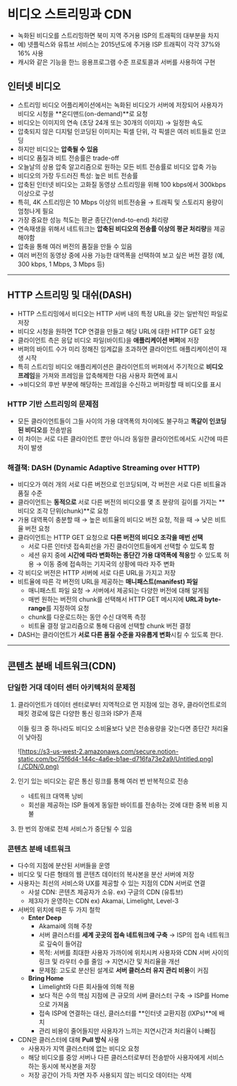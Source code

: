 # 비디오 스트리밍과 CDN

- 녹화된 비디오를 스트리밍하면 북미 지역 주거용 ISP의 트래픽의 대부분을 차지
- 예) 넷플릭스와 유튜브 서비스는 2015년도에 주거용 ISP 트래픽이 각각 37%와 16% 사용
- 캐시와 같은 기능을 한느 응용프로그램 수준 프로토콜과 서버를 사용하여 구현

## 인터넷 비디오

- 스트리밍 비디오 어플리케이션에서는 녹화된 비디오가 서버에 저장되어 사용자가 비디오 시청을 **온디맨드(on-demand)**로 요청
- 비디오는 이미지의 연속 (초당 24개 또는 30개의 이미지) → 일정한 속도
- 압축되지 않은 디지털 인코딩된 이미지는 픽셀 단위, 각 픽셀은 여러 비트들로 인코딩
- 하지만 비디오는 **압축될 수 있음**
- 비디오 품질과 비트 전송률은 trade-off
- 오늘날의 상용 압축 알고리즘으로 원하는 모든 비트 전송률로 비디오 압축 가능
- 비디오의 가장 두드러진 특성: 높은 비트 전송률
- 압축된 인터넷 비디오는 고화질 동영상 스트리밍을 위해 100 kbps에서 300kbps 이상으로 구성
- 특히, 4K 스트리밍은 10 Mbps 이상의 비트전송율 → 트래픽 및 스토리지 용량이 엄청나게 필요
- 가장 중요한 성능 척도는 평균 종단간(end-to-end) 처리량
- 연속재생을 위해서 네트워크는 **압축된 비디오의 전송률 이상의 평균 처리량**을 제공해야함
- 압축을 통해 여러 버전의 품질을 만들 수 있음
- 여러 버전의 동영상 중에 사용 가능한 대역폭을 선택하여 보고 싶은 버전 결정 (예, 300 kbps, 1 Mbps, 3 Mbps 등)

---

## HTTP 스트리밍 및 대쉬(DASH)

- HTTP 스트리밍에서 비디오는 HTTP 서버 내의 특정 URL을 갖는 일반적인 파일로 저장
- 비디오 시청을 원하면 TCP 연결을 만들고 해당 URL에 대한 HTTP GET 요청
- 클라이언트 측은 응답 비디오 파일(바이트)을 **애플리케이션 버퍼**에 저장
- 버퍼의 바이트 수가 미리 정해진 임계값을 초과하면 클라이언트 애플리케이션이 재생 시작
- 특히 스트리밍 비디오 애플리케이션은 클라이언트의 버퍼에서 주기적으로 **비디오 프레임**을 가져와 프레임을 압축해제한 다음 사용자 화면에 표시
- →비디오의 후반 부분에 해당하는 프레임을 수신하고 버퍼링할 때 비디오를 표시

### HTTP 기반 스트리밍의 문제점

- 모든 클라이언트들이 그들 사이의 가용 대역폭의 차이에도 불구하고 **똑같이 인코딩된 비디오**를 전송받음
- 이 차이는 서로 다른 클라이언트 뿐만 아니라 동일한 클라이언트에서도 시간에 따른 차이 발생

### 해결책: DASH (Dynamic Adaptive Streaming over HTTP)

- 비디오가 여러 개의 서로 다른 버전으로 인코딩되며, 각 버전은 서로 다른 비트율과 품질 수준
- 클라이언트는 **동적으로** 서로 다른 버전의 비디오를 몇 초 분량의 길이를 가지는 **비디오 조각 단위(chunk)**로 요청
- 가용 대역폭이 충분할 때 → 높은 비트율의 비디오 버전 요청, 적을 때 → 낮은 비트율 버전 요청
- 클라이언트는 HTTP GET 요청으로 **다른 버전의 비디오 조각을 매번 선택**
    - 서로 다른 인터넷 접속회선을 가진 클라이언트들에게 선택할 수 있도록 함
    - 세션 유지 중에 **시간에 따라 변화하는 종단간 가용 대역폭에 적응**할 수 있도록 허용 → 이동 중에 접속하는 기지국의 상황에 따라 자주 변화
- 각 비디오 버전은 HTTP 서버에 서로 다른 URL을 가지고 저장
- 비트율에 따른 각 버전의 URL을 제공하는 **매니패스트(manifest) 파일**
    - 매니패스트 파일 요청 → 서버에서 제공되는 다양한 버전에 대해 알게됨
    - 매번 원하는 버전의 chunk를 선택해서 HTTP GET 메시지에 **URL과 byte-range**를 지정하여 요청
    - chunk를 다운로드하는 동안 수신 대역폭 측정
    - 비트율 결정 알고리즘으로 통해 다음에 선택할 chunk 버전 결정
- DASH는 클라이언트가 **서로 다른 품질 수준을 자유롭게 변화**시킬 수 있도록 한다.

---

## 콘텐츠 분배 네트워크(CDN)

### 단일한 거대 데이터 센터 아키텍처의 문제점

1. 클라이언트가 데이터 센터로부터 지역적으로 먼 지점에 있는 경우, 클라이언트로의 패킷 경로에 많은 다양한 통신 링크와 ISP가 존재

    이들 링크 중 하나라도 비디오 소비율보다 낮은 전송용량을 갖는다면 종단간 처리율이 낮아짐

    ![https://s3-us-west-2.amazonaws.com/secure.notion-static.com/bc75f6d4-144c-4a6e-b1ae-d716fa73e2a9/Untitled.png](./CDN/0.png)

2. 인기 있는 비디오는 같은 통신 링크를 통해 여러 번 반복적으로 전송
    - 네트워크 대역폭 낭비
    - 회선을 제공하는 ISP 들에게 동일한 바이트를 전송하는 것에 대한 중복 비용 지불
3. 한 번의 장애로 전체 서비스가 중단될 수 있음

### 콘텐츠 분배 네트워크

- 다수의 지점에 분산된 서버들을 운영
- 비디오 및 다른 형태의 웹 콘텐츠 데이터의 복사본을 분산 서버에 저장
- 사용자는 최선의 서비스와 UX를 제공할 수 있는 지점의 CDN 서버로 연결
    - 사설 CDN: 콘텐츠 제공자가 소유. ex) 구글의 CDN (유튜브)
    - 제3자가 운영하는 CDN ex) Akamai, Limelight, Level-3
- 서버의 위치에 따른 두 가지 철학
    - **Enter Deep**
        - Akamai에 의해 주창
        - 서버 클러스터를 **세계 곳곳의 접속 네트워크에 구축** → ISP의 접속 네트워크로 깊숙이 들어감
        - 목적: 서버를 최대한 사용자 가까이에 위치시켜 사용자와 CDN 서버 사이의 링크 및 라우터 수를 줄임 → 지연시간 및 처리율을 개선
        - 문제점: 고도로 분산된 설계로 **서버 클러스터 유지 관리 비용**이 커짐
    - **Bring Home**
        - Limelight와 다른 회사들에 의해 적용
        - 보다 적은 수의 핵심 지점에 큰 규모의 서버 클러스터 구축 → ISP를 Home으로 가져옴
        - 접속 ISP에 연결하는 대신, 클러스터를 **인터넷 교환지점 (IXPs)**에 배치
        - 관리 비용이 줄어들지만 사용자가 느끼는 지연시간과 처리율이 나빠짐
- CDN은 클러스터에 대해 **Pull 방식** 사용
    - 사용자가 지역 클러스터에 없는 비디오 요청
    - 해당 비디오를 중앙 서버나 다른 클러스터로부터 전송받아 사용자에게 서비스하는 동시에 복사본을 저장
    - 저장 공간이 가득 차면 자주 사용되지 않는 비디오 데이터는 삭제